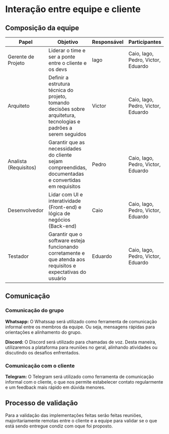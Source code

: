 # Interação entre equipe e cliente

## Composição da equipe

| Papel     | Objetivo                                               | Responsável | Participantes                      |
| --------- | ------------------------------------------------------ | ----------- | ---------------------------------- |
| Gerente de Projeto        | Liderar o time e ser a ponte entre o cliente e os devs | Iago        | Caio, Iago, Pedro, Victor, Eduardo |
| Arquiteto        | Definir a estrutura técnica do projeto, tomando decisões sobre arquitetura, tecnologias e padrões a serem seguidos  | Victor        | Caio, Iago, Pedro, Victor, Eduardo |
| Analista (Requisitos)        | Garantir que as necessidades do cliente sejam compreendidas, documentadas e convertidas em requisitos | Pedro        | Caio, Iago, Pedro, Victor, Eduardo |
| Desenvolvedor | Lidar com UI e interatividade (Front-end) e lógica de negócios (Back-end)                        | Caio        | Caio, Iago, Pedro, Victor, Eduardo |
| Testador  | Garantir que o software esteja funcionando corretamente e que atenda aos requisitos e expectativas do usuário                           | Eduardo     | Caio, Iago, Pedro, Victor, Eduardo |


## Comunicação

### Comunicação do grupo

**Whatsapp:** O Whatssap será utilizado como ferramenta de comunicação informal entre os membros da equipe. Ou seja, mensagens rápidas para orientações e alinhamento do grupo.

**Discord:** O Discord será utilizado para chamadas de voz. Desta maneira, utilizaremos a plataforma para reuniões no geral, alinhando atividades ou discutindo os desafios enfrentados.

### Comunicação com o cliente

**Telegram:** O Telegram será utilizado como ferramenta de comunicação informal com o cliente, o que nos permite estabelecer contato regularmente e um feedback mais rápido em dúvida menores.

## Processo de validação

Para a validação das implementações feitas serão feitas reuniões, majoritariamente remotas entre o cliente e a equipe para validar se o que está sendo entregue condiz com oque foi proposto.
